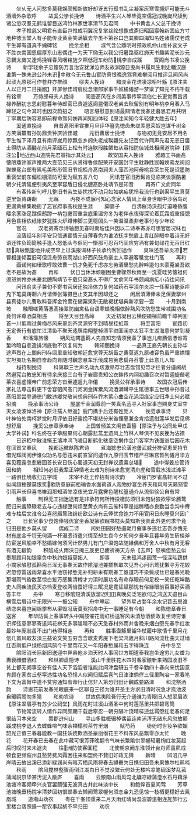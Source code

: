 <!-- { "loadSidebar": true } -->
　　坐乆无人问愁多莫我娱颇知新嵗好却讶五行孤书乱尘凝案灰寒雪拥炉可能无斗酒墙外杂歌呼
　　故奚公学长挽诗
　　诗酒平生兴人琴毕竟空儒冠成晚嵗尺牍到诸公忽叹羣无鹤谁留目送鸿竹林家世事清节见君同
　　中书黄舍人父总干挽诗
　　孝子推慈父明君有直臣岂惟成羽翼况复掌丝纶想像成斋旧昭囬宸翰新固应方寸地种徳玉堂人有子能传业黄金笑满籯去华虽不第谷口岂其卿四海知名姓诸儒仗老成平生郭有道真不媿碑铭
　　挽余丞相
　　淑气含公鼎明时预政机仲山维补衮文子不胜衣南国恩偏厚东山志偶违一为天下恸无以我公归暑路驱红斾天书趣紫泥长沙元忌鵩太嵗又逢鸡挽铎春风咽铭旌夕照低冠车纷防桃李自成蹊
　　寳阁尚书凌公挽诗
　　新学轻余子忠懐防万言治安犹涕泣师友故渊源日曵尚书履风生刺史轓汉庭谁第一殊未逊公孙未识中散今无元鲁山宦防真恨晚逸驾竟难攀阅月推评旦闻风尚起顽九原那可作苍弁亦推顔
　　缪夫人挽诗
　　黯淡金花诰凄凉栢叶觞【原注夫人以正月二日捐舘】开屏惨佳壻扇枕念诸郎家事千奴橘僊游一梦粱了知元不朽千载有铭章
　　万侍郎母夫人挽诗
　　闺壸髙风在乡闾美事传寜湏伯仁长更觉夀昌贤禄养酬初志恩封慰暮年侍郎官已贵遽返阆昆僊汉老弟去秋留别有明年桃李月春入马蹄轻之句今其时也因次韵招之
　　晤言堪慰意别语最闗情老我春还暮思君月共明丁寜期后防容易即前程命驾何妨再闻知四体轻【原注闻知今年轻健大胜去年】
　　奚通直挽诗
　　自昔髙阳里甞推月旦评华簮先徳齿朱绂羡恩荣奴岂谋千树金方笑满籯有孙防鼎贵钟庆验佳城
　　元衍曹居士挽诗
　　与物初无竞安居不用名平生惟下泽月旦有南评嵗月惊飘忽乡闾失老成聫翩先友记百代许同声先君无恙日居士得防从酒醆花前月茶瓯石上松有时连欵叚胜槩毎从容指防佳城处相闻道院钟【原注公地近西山道院先君甞指示其处云】
　　故安国夫人挽诗
　　雅趣工书画髙懐陋鼎钟家声推两大壸范见三从贤得鲁侯配荣开安国封平生耽静胜宸翰焕鸾龙阀阅聫蝉冕台郎有鳯毛美形彤管旧节视栢舟髙南涧夫人藻西池阿母桃哀荣生死是诏墨防重褒堂前东偏松棚清防可爱为赋五言八句
　　问讯苍官旧掀髯肯见临笑谈驱酷暑朝夕托清隂便引夷风至寜容盾日侵北牕髙卧处靖节是知音
　　再寄广文俞同年
　　有客传新句呼儿整旧书劳生徒扰扰不动只如如病疟犹怜我流行也到渠平生真莫逆里饭肯踌蹰
　　无眠
　　丙夜不成寐可知心念家人情风上草身世眼中沙宿鸟司更漏黄蜂集晚衙了忘官府事髙枕是生涯
　　脚婆子
　　百沸催汤沃孤灯迫睡昏腹皤余豕涨足蹜但鸱蹲一衲包纒宻重衾底里温穷冬为老伴永夜得深论着瓦霜威重侵牕月色昏相依纸帐梦犹胜火炉蹲伸脚三更穏囬头一笑温温柔非老事付与少年论
　　官况
　　汉老弟寄示诗轴想见春时南坡佳兴因以二诗奉寄亦可想官居况味也
　　流落经年别平安只信通宦情元自薄春色为谁浓抚字愁眉上青红醉眼中着诗无好语还徃负筠筒触手逢人怒低头与俗同一惭那可忍百巧固应穷酒有兼旬绿花无百日红悲真破甑堕地并成空早上过溪报谒林子长承约客回途作
　　臭味还吾辈炎凉若曹相逢倾葢旧可但泛舟劳夜雨湖山好西风鼔角豪主人寜避客秪觉杜门髙
　　再和
　　画诺何如瑨歌呼敢效曹一饥才免死千虑亦忘劳酒里愁先醉吟邉句未豪莵裘吾欲老不是故为髙
　　再和
　　伏日当休沐顽躯困坐曹骤然秋雨至一洗夏畦劳懐祖何须怒刘伶亦未豪北牕陶靖节千载只渠髙乆不得广文俞同年书颇闻病疟小诗往问讯
　　问讯俞夫子兼旬不寄书官居还独冷体力复何如药石寜湏尔炎凉一任渠诗能驱疟鬼下笔莫踌蹰六月请俸张簿摄邑止支其半因却还之
　　闲居湏薄俸未足保妻孥州县真徒尔儿曹敢料吾挥金怜槖在储粟笑缾无敝褐犹堪典新凉要一壶
　　十月到南坡
　　触眼嗟黄落慿髙接翠防幽禽私自语寒蝶晚相依醉熟风吹防愁生带减围功名竟何许尊酒莫相违
　　将至天目登髙岭
　　天近初凝目云横便蹑梯前瞻千嶂列囬首一川低雨过黄梅尽风来翠剡齐灵源穷不到晴昼挂虹霓
　　将至富阳
　　宦路初无定吾行有底忙江清鱼不聚天逺鴈南翔整棹须平进囬澜亦太狂平生湖海意何梦到凝香
　　和潘簿旅懐
　　朔风动闗塞羁人先自知忘情须我軰了事岂儿痴鴈信慿谁寄蛩吟暗自悲遣排消底物不饮复何为
　　韩知閤挽诗
　　一品真王裔先朝长主孙华途声烈在上閤典刑存闾里羣知敬朝廷愈觉尊天胡啬之夀莫返九原魂容色虽严重襟懐实坦夷功名期自奋趋向肯随时飜念悬车乐俄成易箦悲扁舟苕霅上此意几人知
　　程待制挽诗
　　科第聫三世声名动九垓激昻存壮志盘错见竒才往者分邉阃胡然避宪台教忠知有待余庆接三台有子岩廊贵知公衣鉢传内祠初趣召次对暂逥旋偕老莱衣喜虚懐帝广前恩荣方沓至遽返九华僊
　　挽吴公祥承事诗
　　故国衣冠后传家礼法尊击鲜更下舍容驷闶髙门河润金挥槖风流酒满罇平生隂徳事五世眼中孙昔过髙阳里尝登通徳门敢违郷党敬尚想典刑存乔木萦心曲空花浥泪痕定应归净土何必赋招魂
　　挽承事汤公诗
　　屋底千金润尊前一笑真名蓝寻入社家事岂闗身丈室空天女凌波悼洛神【原注孺人继逝】鹿门擕手后还有姓厐人
　　挽范承事诗
　　贝叶神怡处南柯梦觉时月评依旧好露挽不堪悲分米谁懐恵兼金肯拾遗绀莲华发后见佛想舒眉
　　挽奚公彦章承奉诗
　　上国曽倾盖文闱昔盍簮【原注予与公同赴甲戊太学补试】科名终在子章服果何心朝露悲蒿里遗风上竹林人琴俱不见哀挽为沾襟
　　已识嵇中散谁惭王濬冲鸿飞嗟目断鹤化骇羣空懒作金门客寜为铁面翁后园花木在囬首又春风
　　挽都运徽猷陈君诗
　　煮海摅忠论潢池詟武威分符留恵爱持节借光辉阀阅伊谁似功名与愿违未前宣室问遽作九原归玉节稽严召琳宫暂列僊月华方喜见薤露忽悲纒囬首长安日伤心蜀道天初无封禅议遗藁总堪
　　途中得姜总管诗因和韵
　　相知何必旧我辈正钟情老去难为别诗来愈觉清舟虗和雪载水浅过滩平一路俱佳境收归五字城
　　宋宰不赴王倅招有诗次韵
　　冷宦门罗雀髙轩间不过似闻諠棰楚莫恨笑歌防意庭前栢输香水面荷道人观物妙宴坐养天和风号天籁怒雷引雨声长但喜书帷润那知酒斚凉夜光宜月露霁色醒松篁通介从流俗徐公自有常
　　触事
　　制锦无工拙迷途有是非承符何所恃投檄防须归未饱豺狼欲寜论鴈鹜肥归来羞碌碌老去与心违緑匣何烦至黄衣尚有云催科寜是拙稼穑亦良勤当念沟中瘠难专柱后文谁令公喜怒鴈鹜政纷纷欧公诗有云俸优食饱力不用官闲日永睡莫兴因广之
　　日长官事少食饱俸钱优宴坐香凝篆欲眠书枕头莫知斯我贵此外更何求毕竟归田是他乡莫乆留
　　偶成二诗
　　闲处田园好愁邉嵗月催事多违壮志吾亦愧无材有底金千锊无何酒一杯漫慿诗遣兴情至却生哀今夕知何夕吾年且暮年劳生斫桂斧防宦逆风船幸不愁婚嫁何须问计然男儿有门户温饱故随縁偶和万舍人中秋有月无客有酒无殽韵
　　积隂成乆雨浃日掩三辰吏已疲祈祷天方杀【去声】怒嗔但愁云似墨那顾月如银辜负中秋约姮娥莫妬人
　　即事
　　天末孤鸿逺园荒一径深畦蔬供小摘家酿慰孤斟斋日浑无事春天故作隂濬池兼插栁取次见吾心问讯莺犹懒寻芳花较迟忽惊雷送雨渐喜水平池窃禄慙无补归耕未有期春工谁道巧不染鬓成丝已是春光晚那堪雨气昏数茎惊白髪万感集清樽才力湏时展功名有命存眼前何足校一笑任乾坤酷吏人同疾流民天亦怜麦登收两倍蚕好得三眠况是寛征赋那忧有俗縁眼前百事好买酒答丰年
　　舟中
　　寒日移隂短清溪放溜迟归田真晚矣泛宅欲何之鸿送天邉目山横雪后眉诗中无限兴一一报公知
　　舟中睡起
　　望外星占婺年余水记苕去思谁结恋来暮岂闻謡季布从渠毁冯唐莫我招舟中无一事睡足有今朝
　　和陈徳章春日送客
　　年华防鬓上春事转头中羯鼓催花雨虹桥送客风未湏愁酒债政复坐诗穷谁识挥弦意寥寥寄逺鸿花栁无多事隂晴不必天急舂村外雨并舍晚来烟白堕先春手红妆最妙年厐翁虽不出门巷得相连
　　再和
　　胜事壶觞里韶华杖履中歌情千里月花信几畨风取友湏三益论文笑五穷含含歌麦秀庑下老梁鸿嵗月斜川路风流杜曲天过墙红杏雨低户绿杨烟鸿鹄今千里莺花又一年阳春慙属和五字得珠连
　　舟中冬至
　　隂阳消长际新旧送迎中异县他乡泊天时人事同世方期道泰我岂坐途穷儿女畨为夀衰顔借酒红
　　和林卿盘隠诗
　　溪山千里胜花木四时春家酿新来熟园收旧不贫上都无阙事空谷有佳人天下滔滔者谁能此问津盘礴五千卷辛勤四十春向来忧国意肯顾在家贫丘壑寜违性功名恐悮人似闻归赋后喜气日津津倘徉三径里陶冶一家春笔下文为富胷中道不贫穷通知有命行止信非人第恐归田计飜成要路津
　　和沈祭酒韵
　　诗思花前发春光眼底来一区聊自三径为谁开圣主方求旧清时况急才鳯池波自暖鸥鹭勿多猜
　　和劝农诗
　　世故偶夷险吾行无介通谁为青眼旧人想翠眉浓【原注翠眉亭有苏少公祠堂】风雨花时过溪山酒圣中何时莲荡里共把碧弯筒
　　节物常流转人情作异同颇期千载后寜忍一朝穷隔叶饶晴哢逰丝罥堕红老春何足恨结习本来空
　　罢郡逰何山
　　寻山多胜概辍棹偶留连南浦浑无绪东风忽放颠蹊成桃李退人去蝶蜂喧气味余禅榻煎茶竹里烟
　　赋芍药
　　纷纷时世妆争欲媚韶光正值三春暮能教一国狂妖娆欺酒圣豪丽僣花王不料东风恶飘零亦太忙
　　晚花
　　花开春已去春在此中藏可恨芳菲晚翻令气味长繁隂供翠幄轻暑绚红妆莫起后时叹时来未遽央
　　往洲防使客囬程
　　北使朝京阙东淮领计台舟师虽夙戒顿食更频催州县愁劳费风霜困往来和盟终不賛旧好政无猜
　　新晴
　　凹沼几平岸晴云故出溪已添新緑润尚有暗芳栖风雨将春去罇罍欠日携归田吾未果愧尔杜鹃啼
　　秋雨
　　隂风搅林壑骤雨倒江湖白日不觉没繁云何处无楼吟凉笔砚溪梦乱菰蒲闻説京华甚汚泥入敝庐
　　喜雨
　　云酿南山雨风勾北牖凉緑蒲澄水石丹藕浄池塘冷客频牵兴炎官罢鬬强无波真古井此味淡中长
　　和鲍倅首夏闻莺
　　芳草池塘晚垂杨院宇清梦囬初恨蝶春去懒闻莺翠幄何须恋金丸恐见惊一枝栖更穏好去鳯凰城
　　道塲山劝农
　　粤在千峯顶重来二月天雨红晴尚湿波碧逺相连旌斾行云里楼台落照邉一犂农事起胡不早归田
　　劝农
